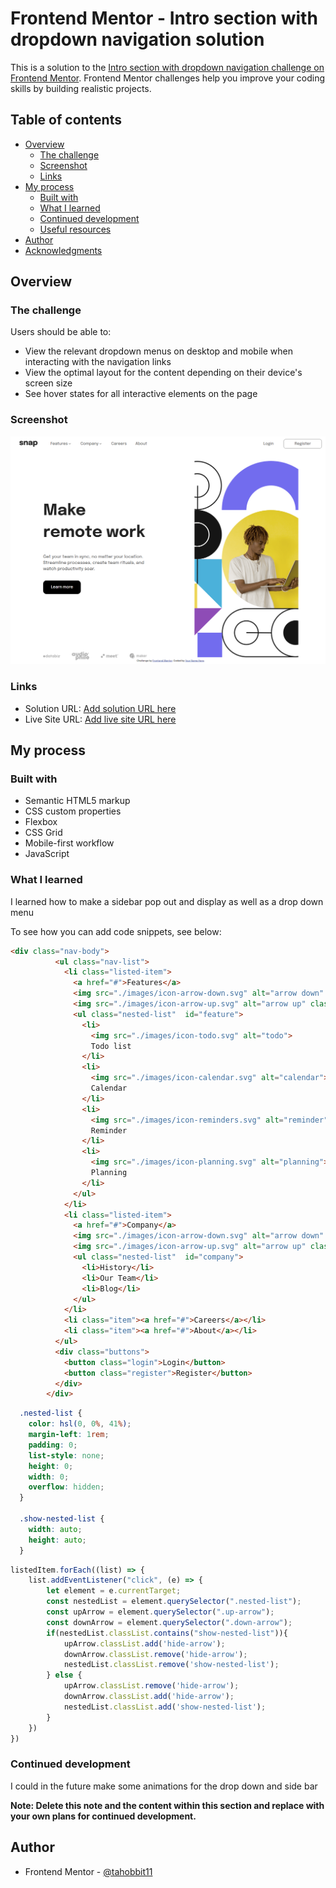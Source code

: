 # Frontend Mentor - Intro section with dropdown navigation solution

This is a solution to the [Intro section with dropdown navigation challenge on Frontend Mentor](https://www.frontendmentor.io/challenges/intro-section-with-dropdown-navigation-ryaPetHE5). Frontend Mentor challenges help you improve your coding skills by building realistic projects. 

## Table of contents

- [Overview](#overview)
  - [The challenge](#the-challenge)
  - [Screenshot](#screenshot)
  - [Links](#links)
- [My process](#my-process)
  - [Built with](#built-with)
  - [What I learned](#what-i-learned)
  - [Continued development](#continued-development)
  - [Useful resources](#useful-resources)
- [Author](#author)
- [Acknowledgments](#acknowledgments)


## Overview

### The challenge

Users should be able to:

- View the relevant dropdown menus on desktop and mobile when interacting with the navigation links
- View the optimal layout for the content depending on their device's screen size
- See hover states for all interactive elements on the page

### Screenshot

![](./images/Screenshot%202023-06-27%20201407.png)

### Links

- Solution URL: [Add solution URL here](https://your-solution-url.com)
- Live Site URL: [Add live site URL here](https://your-live-site-url.com)

## My process

### Built with

- Semantic HTML5 markup
- CSS custom properties
- Flexbox
- CSS Grid
- Mobile-first workflow
- JavaScript


### What I learned

I learned how to make a sidebar pop out and display as well as a drop down menu

To see how you can add code snippets, see below:

```html
<div class="nav-body">
          <ul class="nav-list">
            <li class="listed-item">
              <a href="#">Features</a>
              <img src="./images/icon-arrow-down.svg" alt="arrow down" class="down-arrow">
              <img src="./images/icon-arrow-up.svg" alt="arrow up" class="up-arrow hide-arrow">
              <ul class="nested-list"  id="feature">
                <li>
                  <img src="./images/icon-todo.svg" alt="todo">
                  Todo list
                </li>
                <li>
                  <img src="./images/icon-calendar.svg" alt="calendar">
                  Calendar
                </li>
                <li>
                  <img src="./images/icon-reminders.svg" alt="reminder">
                  Reminder
                </li>
                <li>
                  <img src="./images/icon-planning.svg" alt="planning">
                  Planning
                </li>
              </ul>
            </li>
            <li class="listed-item">
              <a href="#">Company</a>
              <img src="./images/icon-arrow-down.svg" alt="arrow down" class="down-arrow">
              <img src="./images/icon-arrow-up.svg" alt="arrow up" class="up-arrow hide-arrow">
              <ul class="nested-list"  id="company">
                <li>History</li>
                <li>Our Team</li>
                <li>Blog</li>
              </ul>
            </li>
            <li class="item"><a href="#">Careers</a></li>
            <li class="item"><a href="#">About</a></li>
          </ul>
          <div class="buttons">
            <button class="login">Login</button>
            <button class="register">Register</button>
          </div>
        </div>
```
```css
  .nested-list {
    color: hsl(0, 0%, 41%);
    margin-left: 1rem;
    padding: 0;
    list-style: none;
    height: 0;
    width: 0;
    overflow: hidden;
  }

  .show-nested-list {
    width: auto;
    height: auto;
  }
```
```js
listedItem.forEach((list) => {
    list.addEventListener("click", (e) => {
        let element = e.currentTarget;
        const nestedList = element.querySelector(".nested-list");
        const upArrow = element.querySelector(".up-arrow");
        const downArrow = element.querySelector(".down-arrow");
        if(nestedList.classList.contains("show-nested-list")){
            upArrow.classList.add('hide-arrow');
            downArrow.classList.remove('hide-arrow');
            nestedList.classList.remove('show-nested-list');
        } else {
            upArrow.classList.remove('hide-arrow');
            downArrow.classList.add('hide-arrow');
            nestedList.classList.add('show-nested-list');
        }
    })
})
```

### Continued development

I could in the future make some animations for the drop down and side bar

**Note: Delete this note and the content within this section and replace with your own plans for continued development.**

## Author

- Frontend Mentor - [@tahobbit11](https://www.frontendmentor.io/profile/tahobbit11)